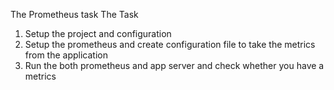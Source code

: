The Prometheus task
    The Task

1. Setup the project and configuration
2. Setup the prometheus and create configuration file to take the metrics from the application
3. Run the both prometheus and app server and check whether you have a metrics